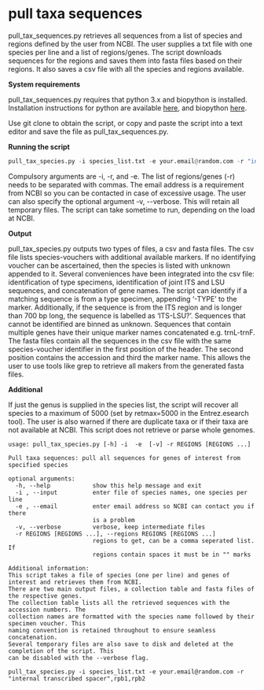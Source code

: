 # pull taxa sequences

pull_tax_sequences.py retrieves all sequences from a list of species and regions defined by the user from NCBI. The user supplies a txt file with one species per line and a list of regions/genes. The script downloads sequences for the regions and saves them into fasta files based on their regions. It also saves a csv file with all the species and regions available.


**System requirements**

pull_tax_sequences.py requires that python 3.x and biopython is installed. Installation instructions for python are available [here](https://www.python.org/downloads/), and biopython [here](https://biopython.org/wiki/Download).

Use git clone to obtain the script, or copy and paste the script into a text editor and save the file as pull_tax_sequences.py.


**Running the script**

```python
pull_tax_species.py -i species_list.txt -e your.email@random.com -r "internal transcribed spacer",rpb1,rpb2
```
Compulsory arguments are -i, -r, and -e. The list of regions/genes (-r) needs to be separated with commas. The email address is a requirement from NCBI so you can be contacted in case of excessive usage. The user can also specify the optional argument -v, --verbose. This will retain all temporary files. The script can take sometime to run, depending on the load at NCBI.



**Output**

pull_tax_species.py outputs two types of files, a csv and fasta files. The csv file lists species-vouchers with additional available markers. If no identifying voucher can be ascertained, then the species is listed with unknown appended to it. Several conveniences have been integrated into the csv file: identification of type specimens, identification of joint ITS and LSU sequences, and concatenation of gene names. The script can identify if a matching sequence is from a type specimen, appending ‘-TYPE’ to the marker. Additionally, if the sequence is from the ITS region and is longer than 700 bp long, the sequence is labelled as ‘ITS-LSU?’. Sequences that cannot be identified are binned as unknown. Sequences that contain multiple genes have their unique marker names concatenated e.g. trnL-trnF.
The fasta files contain all the sequences in the csv file with the same species-voucher identifier in the first position of the header. The second position contains the accession and third the marker name. This allows the user to use tools like grep to retrieve all makers from the generated fasta files.


**Additional**

If just the genus is supplied in the species list, the script will recover all species to a maximum of 5000 (set by retmax=5000 in the Entrez.esearch tool). The user is also warned if there are duplicate taxa or if their taxa are not available at NCBI. This script does not retrieve or parse whole genomes.


```
usage: pull_tax_species.py [-h] -i  -e  [-v] -r REGIONS [REGIONS ...]

Pull taxa sequences: pull all sequences for genes of interest from specified species

optional arguments:
  -h, --help            show this help message and exit
  -i , --input          enter file of species names, one species per line
  -e , --email          enter email address so NCBI can contact you if there
                        is a problem
  -v, --verbose         verbose, keep intermediate files
  -r REGIONS [REGIONS ...], --regions REGIONS [REGIONS ...]
                        regions to get, can be a comma seperated list. If
                        regions contain spaces it must be in "" marks

Additional information:
This script takes a file of species (one per line) and genes of interest and retrieves them from NCBI.
There are two main output files, a collection table and fasta files of the respective genes.
The collection table lists all the retrieved sequences with the accession numbers. The
collection names are formatted with the species name followed by their specimen voucher. This
naming convention is retained throughout to ensure seamless concatenation.
Several temporary files are also save to disk and deleted at the completion of the script. This
can be disabled with the --verbose flag.

pull_tax_species.py -i species_list.txt -e your.email@random.com -r "internal transcribed spacer",rpb1,rpb2

```
